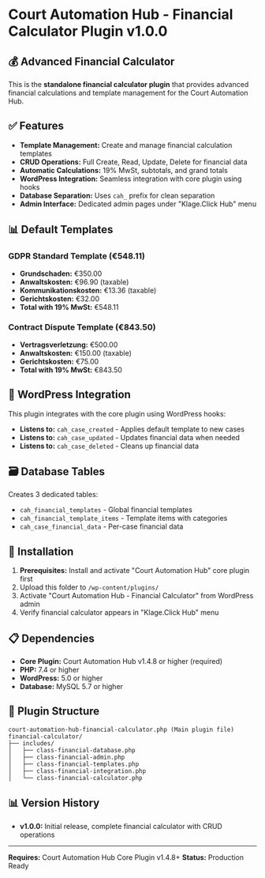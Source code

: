 # Court Automation Hub - Financial Calculator Plugin v1.0.0

## 💰 Advanced Financial Calculator

This is the **standalone financial calculator plugin** that provides advanced financial calculations and template management for the Court Automation Hub.

## ✅ Features

- **Template Management:** Create and manage financial calculation templates
- **CRUD Operations:** Full Create, Read, Update, Delete for financial data
- **Automatic Calculations:** 19% MwSt, subtotals, and grand totals
- **WordPress Integration:** Seamless integration with core plugin using hooks
- **Database Separation:** Uses `cah_` prefix for clean separation
- **Admin Interface:** Dedicated admin pages under "Klage.Click Hub" menu

## 📊 Default Templates

### GDPR Standard Template (€548.11)
- **Grundschaden:** €350.00
- **Anwaltskosten:** €96.90 (taxable)
- **Kommunikationskosten:** €13.36 (taxable)
- **Gerichtskosten:** €32.00
- **Total with 19% MwSt:** €548.11

### Contract Dispute Template (€843.50)
- **Vertragsverletzung:** €500.00
- **Anwaltskosten:** €150.00 (taxable)
- **Gerichtskosten:** €75.00
- **Total with 19% MwSt:** €843.50

## 🔗 WordPress Integration

This plugin integrates with the core plugin using WordPress hooks:

- **Listens to:** `cah_case_created` - Applies default template to new cases
- **Listens to:** `cah_case_updated` - Updates financial data when needed
- **Listens to:** `cah_case_deleted` - Cleans up financial data

## 🗃️ Database Tables

Creates 3 dedicated tables:
- `cah_financial_templates` - Global financial templates
- `cah_financial_template_items` - Template items with categories
- `cah_case_financial_data` - Per-case financial data

## 🔧 Installation

1. **Prerequisites:** Install and activate "Court Automation Hub" core plugin first
2. Upload this folder to `/wp-content/plugins/`
3. Activate "Court Automation Hub - Financial Calculator" from WordPress admin
4. Verify financial calculator appears in "Klage.Click Hub" menu

## 📋 Dependencies

- **Core Plugin:** Court Automation Hub v1.4.8 or higher (required)
- **PHP:** 7.4 or higher
- **WordPress:** 5.0 or higher
- **Database:** MySQL 5.7 or higher

## 🔌 Plugin Structure

```
court-automation-hub-financial-calculator.php (Main plugin file)
financial-calculator/
├── includes/
│   ├── class-financial-database.php
│   ├── class-financial-admin.php
│   ├── class-financial-templates.php
│   ├── class-financial-integration.php
│   └── class-financial-calculator.php
```

## 📊 Version History

- **v1.0.0:** Initial release, complete financial calculator with CRUD operations

---

**Requires:** Court Automation Hub Core Plugin v1.4.8+
**Status:** Production Ready